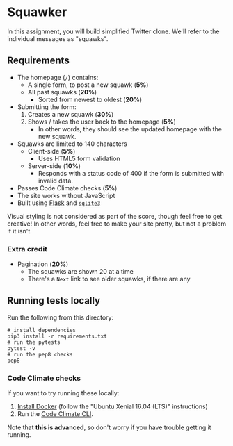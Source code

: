 # Squawker

In this assignment, you will build simplified Twitter clone. We'll refer to the individual messages as "squawks".

## Requirements

* The homepage (`/`) contains:
    * A single form, to post a new squawk (**5%**)
    * All past squawks (**20%**)
        * Sorted from newest to oldest (**20%**)
* Submitting the form:
    1. Creates a new squawk (**30%**)
    1. Shows / takes the user back to the homepage (**5%**)
        * In other words, they should see the updated homepage with the new squawk.
* Squawks are limited to 140 characters
    * Client-side (**5%**)
        * Uses HTML5 form validation
    * Server-side (**10%**)
        * Responds with a status code of 400 if the form is submitted with invalid data.
* Passes Code Climate checks (**5%**)
* The site works without JavaScript
* Built using [Flask](http://flask.pocoo.org/) and [`sqlite3`](https://docs.python.org/3/library/sqlite3.html)

Visual styling is not considered as part of the score, though feel free to get creative! In other words, feel free to make your site pretty, but not a problem if it isn't.

### Extra credit

* Pagination (**20%**)
    * The squawks are shown 20 at a time
    * There's a `Next` link to see older squawks, if there are any

## Running tests locally

Run the following from this directory:

```shell
# install dependencies
pip3 install -r requirements.txt
# run the pytests
pytest -v
# run the pep8 checks
pep8
```

### Code Climate checks

If you want to try running these locally:

1. [Install Docker](https://docs.docker.com/engine/installation/linux/ubuntulinux/) (follow the "Ubuntu Xenial 16.04 (LTS)" instructions)
1. Run the [Code Climate CLI](https://github.com/codeclimate/codeclimate#readme).

Note that **this is advanced**, so don't worry if you have trouble getting it running.
